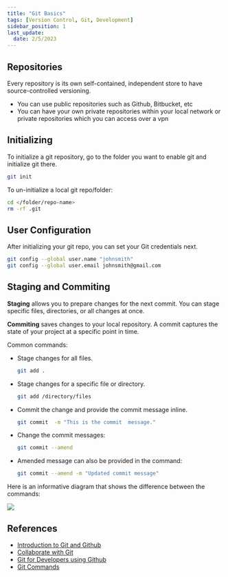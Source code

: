 ```yaml
---
title: "Git Basics"
tags: [Version Control, Git, Development]
sidebar_position: 1
last_update:
  date: 2/5/2023
---
```




## Repositories

Every repository is its own self-contained, independent store to have source-controlled versioning.

- You can use public repositories such as Github, Bitbucket, etc
- You can have your own private repositories within your local network or private repositories which you can access over a vpn


## Initializing

To initialize a git repository, go to the folder you want to enable git
and initialize git there.

```bash
git init
```

To un-initialize a local git repo/folder:
```bash
cd </folder/repo-name>
rm -rf .git
```

## User Configuration 

After initializing your git repo, you can set your Git credentials next.

```bash
git config --global user.name "johnsmith"
git config --global user.email johnsmith@gmail.com
```

## Staging and Commiting  

**Staging** allows you to prepare changes for the next commit. You can stage specific files, directories, or all changes at once.


**Commiting** saves changes to your local repository. A commit captures the state of your project at a specific point in time.

Common commands:

- Stage changes for all files.

    ```bash
    git add .  
    ```

- Stage changes for a specific file or directory.

    ```bash
    git add /directory/files  
    ```

- Commit the change and provide the commit message inline.

    ```bash
    git commit  -m "This is the commit  message."
    ```

- Change the commit messages:

    ```bash
    git commit --amend
    ```

- Amended message can also be provided in the command:

    ```bash
    git commit --amend -m "Updated commit message"
    ```    

Here is an informative diagram that shows the difference between the commands:

<div style={{textAlign: 'center'}}>

![](/img/docs/git-push--and-pulll.png)

</div>





## References

- [Introduction to Git and Github](https://www.coursera.org/learn/introduction-git-github#syllabus)
- [Collaborate with Git](https://www.cbtnuggets.com/it-training/skills/collaborate-git)
- [Git for Developers using Github](https://www.coursera.org/projects/git-for-developers-using-github)
- [Git Commands](https://github.com/joseeden/Git-Commands)





